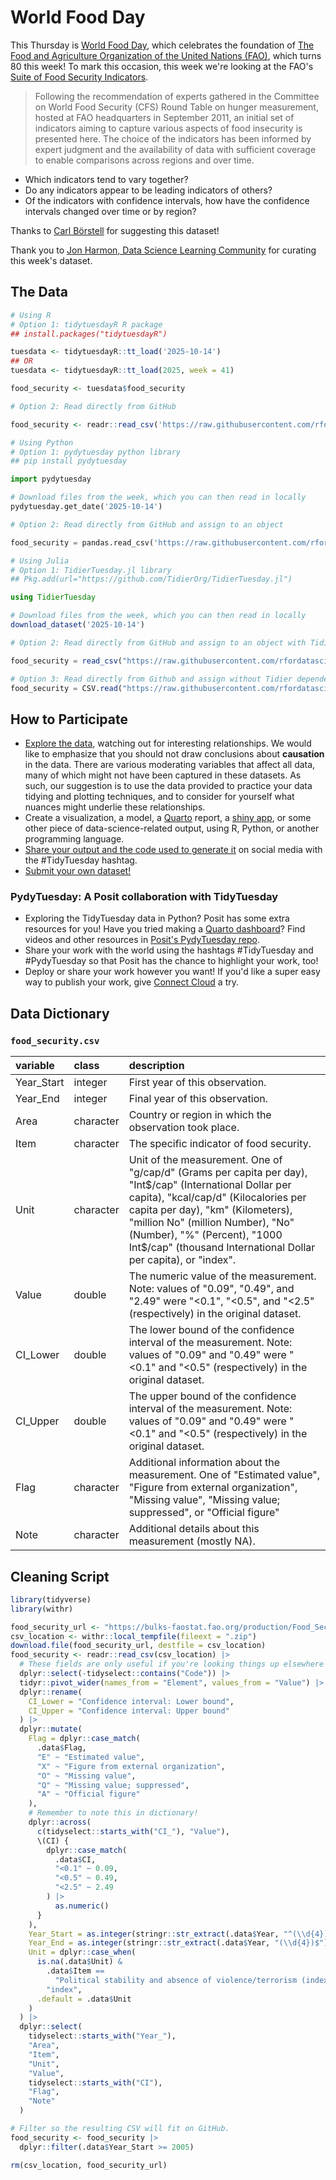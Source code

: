 # World Food Day

This Thursday is [World Food Day](https://en.wikipedia.org/wiki/World_Food_Day), which celebrates the foundation of [The Food and Agriculture Organization of the United Nations (FAO)](https://en.wikipedia.org/wiki/Food_and_Agriculture_Organization), which turns 80 this week! To mark this occasion, this week we're looking at the FAO's [Suite of Food Security Indicators](https://www.fao.org/faostat/en/#data/FS).

> Following the recommendation of experts gathered in the Committee on World Food Security (CFS) Round Table on hunger measurement, hosted at FAO headquarters in September 2011, an initial set of indicators aiming to capture various aspects of food insecurity is presented here. The choice of the indicators has been informed by expert judgment and the availability of data with sufficient coverage to enable comparisons across regions and over time.

- Which indicators tend to vary together?
- Do any indicators appear to be leading indicators of others?
- Of the indicators with confidence intervals, how have the confidence intervals changed over time or by region?

Thanks to [Carl Börstell](https://github.com/borstell) for suggesting this dataset!

Thank you to [Jon Harmon, Data Science Learning Community](https://github.com/jonthegeek) for curating this week's dataset.

## The Data

```r
# Using R
# Option 1: tidytuesdayR R package 
## install.packages("tidytuesdayR")

tuesdata <- tidytuesdayR::tt_load('2025-10-14')
## OR
tuesdata <- tidytuesdayR::tt_load(2025, week = 41)

food_security <- tuesdata$food_security

# Option 2: Read directly from GitHub

food_security <- readr::read_csv('https://raw.githubusercontent.com/rfordatascience/tidytuesday/main/data/2025/2025-10-14/food_security.csv')
```

```python
# Using Python
# Option 1: pydytuesday python library
## pip install pydytuesday

import pydytuesday

# Download files from the week, which you can then read in locally
pydytuesday.get_date('2025-10-14')

# Option 2: Read directly from GitHub and assign to an object

food_security = pandas.read_csv('https://raw.githubusercontent.com/rfordatascience/tidytuesday/main/data/2025/2025-10-14/food_security.csv')
```

```julia
# Using Julia
# Option 1: TidierTuesday.jl library
## Pkg.add(url="https://github.com/TidierOrg/TidierTuesday.jl")

using TidierTuesday

# Download files from the week, which you can then read in locally
download_dataset('2025-10-14')

# Option 2: Read directly from GitHub and assign to an object with TidierFiles

food_security = read_csv("https://raw.githubusercontent.com/rfordatascience/tidytuesday/main/data/2025/2025-10-14/food_security.csv")

# Option 3: Read directly from Github and assign without Tidier dependencies
food_security = CSV.read("https://raw.githubusercontent.com/rfordatascience/tidytuesday/main/data/2025/2025-10-14/food_security.csv", DataFrame)
```


## How to Participate

- [Explore the data](https://r4ds.hadley.nz/), watching out for interesting relationships. We would like to emphasize that you should not draw conclusions about **causation** in the data. There are various moderating variables that affect all data, many of which might not have been captured in these datasets. As such, our suggestion is to use the data provided to practice your data tidying and plotting techniques, and to consider for yourself what nuances might underlie these relationships.
- Create a visualization, a model, a [Quarto](https://quarto.org/) report, a [shiny app](https://shiny.posit.co/), or some other piece of data-science-related output, using R, Python, or another programming language.
- [Share your output and the code used to generate it](../../../sharing.md) on social media with the #TidyTuesday hashtag.
- [Submit your own dataset!](../../../pr_instructions.md)

### PydyTuesday: A Posit collaboration with TidyTuesday

- Exploring the TidyTuesday data in Python? Posit has some extra resources for you! Have you tried making a [Quarto dashboard](https://quarto.org/docs/dashboards/)? Find videos and other resources in [Posit's PydyTuesday repo](https://github.com/posit-dev/python-tidytuesday-challenge).
- Share your work with the world using the hashtags #TidyTuesday and #PydyTuesday so that Posit has the chance to highlight your work, too!
- Deploy or share your work however you want! If you'd like a super easy way to publish your work, give [Connect Cloud](https://connect.posit.cloud/) a try.


## Data Dictionary

### `food_security.csv`

|variable   |class     |description                           |
|:----------|:---------|:-------------------------------------|
|Year_Start |integer   |First year of this observation. |
|Year_End   |integer   |Final year of this observation. |
|Area       |character |Country or region in which the observation took place. |
|Item       |character |The specific indicator of food security. |
|Unit       |character |Unit of the measurement. One of "g/cap/d" (Grams per capita per day), "Int$/cap" (International Dollar per capita), "kcal/cap/d" (Kilocalories per capita per day), "km" (Kilometers), "million No" (million Number), "No" (Number), "%" (Percent), "1000 Int$/cap" (thousand International Dollar per capita), or "index". |
|Value      |double    |The numeric value of the measurement. Note: values of "0.09", "0.49", and "2.49" were "<0.1", "<0.5", and "<2.5" (respectively) in the original dataset. |
|CI_Lower   |double    |The lower bound of the confidence interval of the measurement. Note: values of "0.09" and "0.49" were "<0.1" and "<0.5" (respectively) in the original dataset. |
|CI_Upper   |double    |The upper bound of the confidence interval of the measurement. Note: values of "0.09" and "0.49" were "<0.1" and "<0.5" (respectively) in the original dataset. |
|Flag       |character |Additional information about the measurement. One of "Estimated value", "Figure from external organization", "Missing value", "Missing value; suppressed", or "Official figure" |
|Note       |character |Additional details about this measurement (mostly NA). |

## Cleaning Script

```r
library(tidyverse)
library(withr)

food_security_url <- "https://bulks-faostat.fao.org/production/Food_Security_Data_E_All_Data_(Normalized).zip"
csv_location <- withr::local_tempfile(fileext = ".zip")
download.file(food_security_url, destfile = csv_location)
food_security <- readr::read_csv(csv_location) |>
  # These fields are only useful if you're looking things up elsewhere
  dplyr::select(-tidyselect::contains("Code")) |>
  tidyr::pivot_wider(names_from = "Element", values_from = "Value") |>
  dplyr::rename(
    CI_Lower = "Confidence interval: Lower bound",
    CI_Upper = "Confidence interval: Upper bound"
  ) |>
  dplyr::mutate(
    Flag = dplyr::case_match(
      .data$Flag,
      "E" ~ "Estimated value",
      "X" ~ "Figure from external organization",
      "O" ~ "Missing value",
      "Q" ~ "Missing value; suppressed",
      "A" ~ "Official figure"
    ),
    # Remember to note this in dictionary!
    dplyr::across(
      c(tidyselect::starts_with("CI_"), "Value"),
      \(CI) {
        dplyr::case_match(
          .data$CI,
          "<0.1" ~ 0.09,
          "<0.5" ~ 0.49,
          "<2.5" ~ 2.49
        ) |>
          as.numeric()
      }
    ),
    Year_Start = as.integer(stringr::str_extract(.data$Year, "^(\\d{4})")),
    Year_End = as.integer(stringr::str_extract(.data$Year, "(\\d{4})$")),
    Unit = dplyr::case_when(
      is.na(.data$Unit) &
        .data$Item ==
          "Political stability and absence of violence/terrorism (index)" ~
        "index",
      .default = .data$Unit
    )
  ) |>
  dplyr::select(
    tidyselect::starts_with("Year_"),
    "Area",
    "Item",
    "Unit",
    "Value",
    tidyselect::starts_with("CI"),
    "Flag",
    "Note"
  )

# Filter so the resulting CSV will fit on GitHub.
food_security <- food_security |>
  dplyr::filter(.data$Year_Start >= 2005)

rm(csv_location, food_security_url)

```

